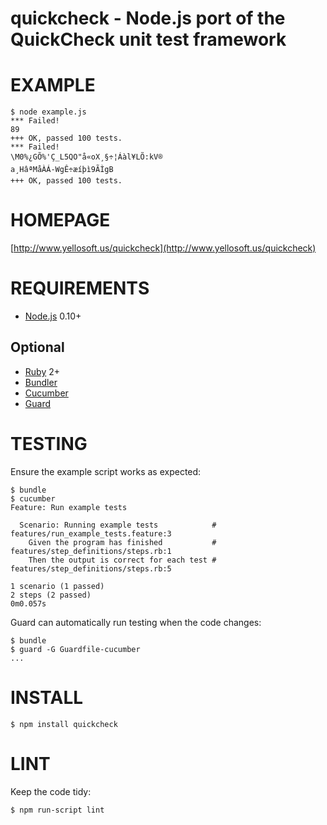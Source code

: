 # quickcheck - Node.js port of the QuickCheck unit test framework

# EXAMPLE

    $ node example.js 
    *** Failed!
    89
    +++ OK, passed 100 tests.
    *** Failed!
    \M0%¿GÕ%'Ç_L5QO"å«oX¸§÷¦Áàl¥LÕ:kV®
    a¸HâªMåÀÁ-WgÊ÷æíþì9ÃÌgB
    +++ OK, passed 100 tests.

# HOMEPAGE

[http://www.yellosoft.us/quickcheck](http://www.yellosoft.us/quickcheck)

# REQUIREMENTS

* [Node.js](http://nodejs.org/) 0.10+

## Optional

* [Ruby](https://www.ruby-lang.org/) 2+
* [Bundler](http://bundler.io/)
* [Cucumber](http://cukes.info/)
* [Guard](http://guardgem.org/)

# TESTING

Ensure the example script works as expected:

    $ bundle
    $ cucumber
    Feature: Run example tests

      Scenario: Running example tests            # features/run_example_tests.feature:3
        Given the program has finished           # features/step_definitions/steps.rb:1
        Then the output is correct for each test # features/step_definitions/steps.rb:5

    1 scenario (1 passed)
    2 steps (2 passed)
    0m0.057s

Guard can automatically run testing when the code changes:

    $ bundle
    $ guard -G Guardfile-cucumber
    ...

# INSTALL

    $ npm install quickcheck

# LINT

Keep the code tidy:

    $ npm run-script lint
